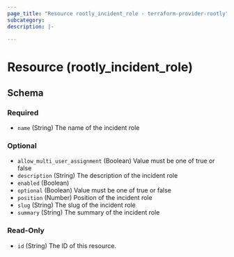 ```yaml
---
page_title: "Resource rootly_incident_role - terraform-provider-rootly"
subcategory:
description: |-
    
---
```


# Resource (rootly_incident_role)





<!-- schema generated by tfplugindocs -->
## Schema

### Required

- `name` (String) The name of the incident role

### Optional

- `allow_multi_user_assignment` (Boolean) Value must be one of true or false
- `description` (String) The description of the incident role
- `enabled` (Boolean)
- `optional` (Boolean) Value must be one of true or false
- `position` (Number) Position of the incident role
- `slug` (String) The slug of the incident role
- `summary` (String) The summary of the incident role

### Read-Only

- `id` (String) The ID of this resource.
